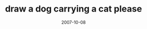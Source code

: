 ---
layout: base.njk
title : 'draw a dog carrying a cat please' 
view_title : 'draw a dog carrying a cat please' 
year : '2007' 
date : '2007-10-08' 
img_file : '/drawing/drawadogcarryingacatplease.png' 
html_file : 'drawadogcarryingacatplease' 
next_html : 'emptyinside.html' 
year_order : '188' 
permalink : "title/{{html_file}}.html"
---